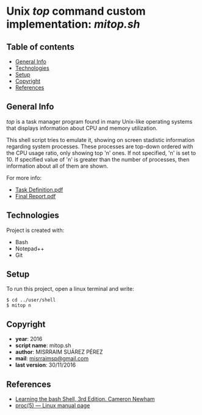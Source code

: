 # Unix *top* command custom implementation: *mitop.sh* 

## Table of contents

* [General Info](#general-info)
* [Technologies](#technologies)
* [Setup](#setup)
* [Copyright](#copyright)
* [References](#references)

## General Info
*top* is a task manager program found in many Unix-like operating systems that displays information about CPU and memory utilization.

This shell script tries to emulate it, showing on screen stadistic information regarding system processes. These processes are top-down ordered with the CPU usage ratio, only showing top 'n' ones. If not specified, 'n' is set to 10. If specified value of 'n' is greater than the number of processes, then information about all of them are shown.

For more info:
- [Task Definition.pdf](https://github.com/misrraimsp/mitop/blob/master/Task%20Definition.pdf)
- [Final Report.pdf](https://github.com/misrraimsp/mitop/blob/master/Final%20Report.pdf)

## Technologies
Project is created with:
* Bash
* Notepad++
* Git
	
## Setup
To run this project, open a linux terminal and write:

```
$ cd ../user/shell
$ mitop n
```
## Copyright

- **year**: 2016
- **script name**:   	 mitop.sh
- **author**:       	 MISRRAIM SUÁREZ PÉREZ
- **mail**:        	 misrraimsp@gmail.com
- **last version**:    30/11/2016

## References
- [Learning the bash Shell, 3rd Edition. Cameron Newham](https://www.oreilly.com/library/view/learning-the-bash/0596009658/)
- [proc(5) — Linux manual page](https://man7.org/linux/man-pages/man5/proc.5.html)



